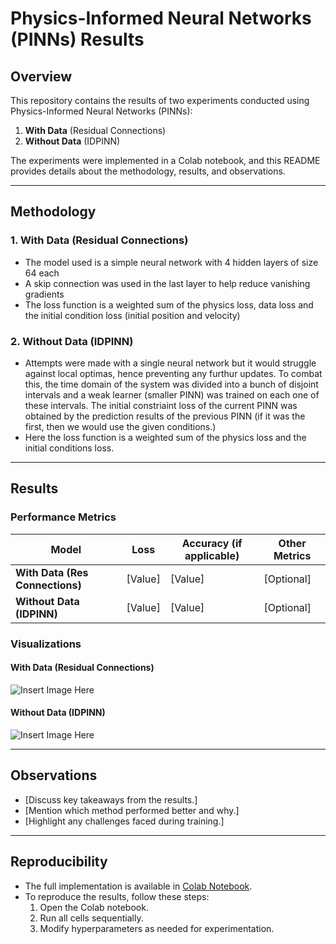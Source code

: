# Physics-Informed Neural Networks (PINNs) Results  

## Overview  
This repository contains the results of two experiments conducted using Physics-Informed Neural Networks (PINNs):  
1. **With Data** (Residual Connections)  
2. **Without Data** (IDPINN)  

The experiments were implemented in a Colab notebook, and this README provides details about the methodology, results, and observations.

---

## Methodology  
### 1. With Data (Residual Connections)  
- The model used is a simple neural network with 4 hidden layers of size 64 each
- A skip connection was used in the last layer to help reduce vanishing gradients
- The loss function is a weighted sum of the physics loss, data loss and the initial condition loss (initial position and velocity)

### 2. Without Data (IDPINN)  
- Attempts were made with a single neural network but it would struggle against local optimas, hence preventing any furthur updates. To combat this, the time domain of the system was divided into a bunch of disjoint intervals and a weak learner (smaller PINN) was trained on each one of these intervals. The initial constriaint loss of the current PINN was obtained by the prediction results of the previous PINN (if it was the first, then we would use the given conditions.)
- Here the loss function is a weighted sum of the physics loss and the initial conditions loss.
---

## Results  
### Performance Metrics  
| Model | Loss | Accuracy (if applicable) | Other Metrics |  
|--------|------|----------------|--------------|  
| **With Data (Res Connections)** | [Value] | [Value] | [Optional] |  
| **Without Data (IDPINN)** | [Value] | [Value] | [Optional] |  

### Visualizations  
#### With Data (Residual Connections)  
![Insert Image Here](path/to/your/image)  

#### Without Data (IDPINN)  
![Insert Image Here](path/to/your/image)  

---

## Observations  
- [Discuss key takeaways from the results.]  
- [Mention which method performed better and why.]  
- [Highlight any challenges faced during training.]  

---

## Reproducibility  
- The full implementation is available in [Colab Notebook](link_to_your_notebook).  
- To reproduce the results, follow these steps:  
  1. Open the Colab notebook.  
  2. Run all cells sequentially.  
  3. Modify hyperparameters as needed for experimentation.  
